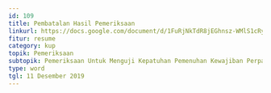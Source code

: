 ```yaml
---
id: 109
title: Pembatalan Hasil Pemeriksaan
linkurl: https://docs.google.com/document/d/1FuRjNkTdR8jEGhnsz-WMlS1cRyuTEfcPeZ0M0hJmHH0/edit?usp=drivesdk
fitur: resume
category: kup
topik: Pemeriksaan
subtopik: Pemeriksaan Untuk Menguji Kepatuhan Pemenuhan Kewajiban Perpajakan (Sejak 1 Februari 2013)
type: word
tgl: 11 Desember 2019
---
```


